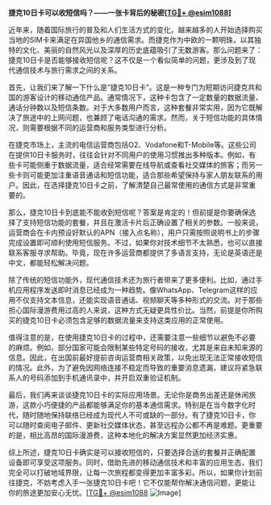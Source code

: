 **捷克10日卡可以收短信吗？——一张卡背后的秘密[[TG💪+ @esim1088](https://t.me/s/esim1088)]**

近年来，随着国际旅行的普及和人们生活方式的变化，越来越多的人开始选择购买当地的SIM卡来满足在异国他乡的通信需求。而捷克作为中欧的一颗明珠，以其独特的文化、美丽的自然风光以及深厚的历史底蕴吸引了无数游客。那么问题来了：捷克10日卡是否能够接收短信呢？这不仅是一个看似简单的问题，更涉及到了现代通信技术与旅行需求之间的关系。

首先，让我们来了解一下什么是“捷克10日卡”。这是一种专门为短期访问捷克共和国的游客设计的移动通信产品。通常情况下，这种卡包含了一定数量的数据流量、通话分钟数以及短信条数。对于大多数用户而言，这种套餐非常实用，因为它既解决了旅途中的上网问题，也兼顾了电话沟通的需求。然而，关于短信功能的具体情况，则需要根据不同的运营商和服务类型进行分析。

在捷克市场上，主流的电信运营商包括O2、Vodafone和T-Mobile等。这些公司在提供10日卡服务时，往往会针对不同用户的使用习惯推出多种版本。例如，有些卡可能侧重于数据流量，适合经常需要在线导航或查看社交媒体的旅客；而另一些卡则可能更加注重语音通话和短信功能，适合那些希望保持与家人朋友联系的用户。因此，在选择捷克10日卡之前，了解清楚自己最常使用的通信方式是非常重要的。

那么，捷克10日卡到底能不能收到短信呢？答案是肯定的！但前提是你要确保选择了支持短信功能的套餐，并且在激活卡片后正确设置了相关的参数。一般来说，运营商会在卡内预设好默认的APN（接入点名称），用户只需按照说明书上的步骤完成设置即可顺利使用短信服务。不过，如果你对技术细节不太熟悉，也可以直接联系客服寻求帮助。毕竟，现在许多运营商都提供了多语言支持，无论是英语还是中文，都能轻松解决问题。

除了传统的短信功能外，现代通信技术还为旅行者带来了更多便利。比如，通过手机应用程序发送即时消息已经成为一种趋势。像WhatsApp、Telegram这样的应用不仅支持文本信息，还能实现语音通话、视频聊天等多种形式的交流。对于那些担心国际漫游费用过高的人来说，这种方式无疑更具性价比。当然，前提是你所购买的捷克10日卡必须包含足够的数据流量来支持这类应用的正常使用。

值得注意的是，在使用捷克10日卡的过程中，还需要注意一些细节以避免不必要的麻烦。例如，部分国家可能会限制某些特定号码的接收，尤其是来自未知来源的信息。因此，在出国前最好提前咨询运营商相关政策，以免出现无法正常接收短信的情况。此外，为了避免因网络连接不稳定而导致的重要消息遗漏，建议将紧急联系人的号码添加到手机通讯录中，并开启双重验证机制。

最后，我们再来谈谈捷克10日卡的实际应用场景。无论你是商务出差还是休闲旅游，这款小巧便捷的产品都能够满足你的基本通信需求。特别是在当今数字化时代，随时随地保持联络已经成为现代人不可或缺的一部分。有了捷克10日卡，你可以随时查阅电子邮件、更新社交媒体状态，甚至远程办公都不再是难题。更重要的是，相比高昂的国际漫游费，这种本地化的解决方案显然更加经济实惠。

综上所述，捷克10日卡确实是可以接收短信的，只要选择合适的套餐并正确配置设备即可享受这项服务。同时，借助先进的移动通信技术和丰富的应用生态，我们完全可以打破地域界限，让每一次旅程都变得更加丰富多彩。所以，如果你计划前往捷克，不妨考虑入手一张捷克10日卡吧！它不仅能帮你解决通信问题，更能让你的旅途更加安心无忧。[[TG💪+ @esim1088](https://t.me/s/esim1088) ![Image](https://i.postimg.cc/4NQfJmqS/Snipaste-2025-05-13-00-14-12.png)]